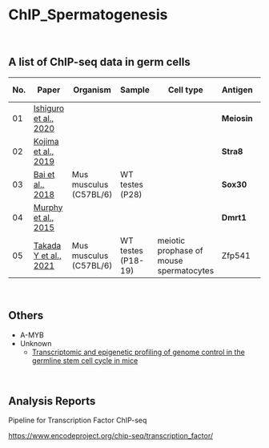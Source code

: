 # ChIP_Spermatogenesis

<br>

## A list of ChIP-seq data in germ cells

| No. | Paper | Organism | Sample | Cell type | Antigen | Accession Number | Strategy | Layout | Spots | Bases | Construction Protocol | Instrument | Analysis |
| -------- | -------- | -------- | -------- | -------- | -------- | -------- | -------- | -------- | -------- | -------- | -------- | -------- | -------- |
| 01 | [Ishiguro et al., 2020](https://www.sciencedirect.com/science/article/pii/S1534580720300113) |  |  |  | **Meiosin** | DDBJ [DRA009056](https://ddbj.nig.ac.jp/DRASearch/submission?acc=DRA009056) | ChIP-seq | 75 SE |  |  | KAPA Library Preparation Kit |  |  |  |
| 02 | [Kojima et al., 2019](https://www.sciencedirect.com/science/article/pii/S1534580720300113#bib34) |  |  |  | **Stra8** | GEO [GSE115928](http://www.ncbi.nlm.nih.gov/geo/query/acc.cgi?acc=GSE115928) |  |  |  |  |  |  |  |  |
| 03 | [Bai et al., 2018](https://doi.org/10.1242%2Fdev.164855) | Mus musculus (C57BL/6) | WT testes (P28) |  | **Sox30** | BioProject [PRJNA433934](https://www.ncbi.nlm.nih.gov/bioproject/433934) | ChIP-seq | PE | 38.8M | 10.9G |  | HiSeq X Ten |  |
| 04 | [Murphy et al., 2015](https://www.sciencedirect.com/science/article/pii/S1534580720300113#bib51) |  |  |  | **Dmrt1** | GEO [GSE64892](http://www.ncbi.nlm.nih.gov/geo/query/acc.cgi?acc=GSE64892) |  |  |  |  |  |  |  |
| 05 | [Takada Y et al., 2021](https://www.nature.com/articles/s41467-021-23378-4) | Mus musculus (C57BL/6) | WT testes (P18-19) | meiotic prophase of mouse spermatocytes | Zfp541 | GEO [GSE163916](https://www.ncbi.nlm.nih.gov/geo/query/acc.cgi?acc=GSE163916) | ChIP-seq | 50 SE |  |  | KAPA Library Preparation Kit |  |  |


<br>

## Others

- A-MYB
- Unknown
  - [Transcriptomic and epigenetic profiling of genome control in the germline stem cell cycle in mice](https://www.ncbi.nlm.nih.gov/geo/query/acc.cgi?acc=GSE116798)


<br>

## Analysis Reports

Pipeline for Transcription Factor ChIP-seq

https://www.encodeproject.org/chip-seq/transcription_factor/
